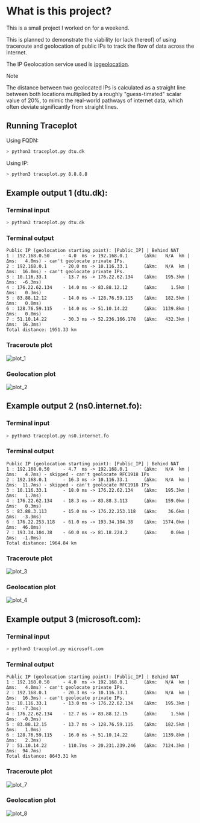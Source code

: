 # What is this project?
This is a small project I worked on for a weekend. 

This is planned to demonstrate the viability (or lack thereof) of using traceroute and geolocation of public IPs to track the flow of data across the internet.

The IP Geolocation service used is [ipgeolocation](https://ipgeolocation.io/). 
> [!NOTE]
> The distance between two geolocated IPs is calculated as a straight line between both locations multiplied by a roughly "guess-timated" scalar value of 20%, to mimic the real-world pathways of internet data, which often deviate significantly from straight lines.

## Running Traceplot
Using FQDN:
```bash
> python3 traceplot.py dtu.dk
```
Using IP:
```bash
> python3 traceplot.py 8.8.8.8
```

## Example output 1 (dtu.dk):
### Terminal input
```bash
> python3 traceplot.py dtu.dk
```
### Terminal output
```
Public IP (geolocation starting point): [Public_IP] | Behind NAT
1 : 192.168.0.50     - 4.0  ms -> 192.168.0.1      (Δkm:   N/A  km | Δms:   4.0ms) - can't geolocate private IPs.
2 : 192.168.0.1      - 20.0 ms -> 10.116.33.1      (Δkm:   N/A  km | Δms:  16.0ms) - can't geolocate private IPs.
3 : 10.116.33.1      - 13.7 ms -> 176.22.62.134    (Δkm:   195.3km | Δms:  -6.3ms)
4 : 176.22.62.134    - 14.0 ms -> 83.88.12.12      (Δkm:     1.5km | Δms:   0.3ms)
5 : 83.88.12.12      - 14.0 ms -> 128.76.59.115    (Δkm:   182.5km | Δms:   0.0ms)
6 : 128.76.59.115    - 14.0 ms -> 51.10.14.22      (Δkm:  1139.8km | Δms:   0.0ms)
7 : 51.10.14.22      - 30.3 ms -> 52.236.166.178   (Δkm:   432.3km | Δms:  16.3ms)
Total distance: 1951.33 km
```
### Traceroute plot
![plot_1](https://github.com/Aritj/traceplotter/assets/69643316/99a151cc-ae73-4dec-8590-173998dc0e38)
### Geolocation plot
![plot_2](https://github.com/Aritj/traceplotter/assets/69643316/6490498c-38d1-456f-afc2-0806e6365d14)

## Example output 2 (ns0.internet.fo):
### Terminal input
```bash
> python3 traceplot.py ns0.internet.fo
```
### Terminal output
```
Public IP (geolocation starting point): [Public_IP] | Behind NAT
1 : 192.168.0.50     - 4.7  ms -> 192.168.0.1      (Δkm:   N/A  km | Δms:   4.7ms) - skipped - can't geolocate RFC1918 IPs
2 : 192.168.0.1      - 16.3 ms -> 10.116.33.1      (Δkm:   N/A  km | Δms:  11.7ms) - skipped - can't geolocate RFC1918 IPs
3 : 10.116.33.1      - 18.0 ms -> 176.22.62.134    (Δkm:   195.3km | Δms:   1.7ms)
4 : 176.22.62.134    - 18.3 ms -> 83.88.3.113      (Δkm:   159.0km | Δms:   0.3ms)
5 : 83.88.3.113      - 15.0 ms -> 176.22.253.118   (Δkm:    36.6km | Δms:  -3.3ms)
6 : 176.22.253.118   - 61.0 ms -> 193.34.104.38    (Δkm:  1574.0km | Δms:  46.0ms)
7 : 193.34.104.38    - 60.0 ms -> 81.18.224.2      (Δkm:     0.0km | Δms:  -1.0ms)
Total distance: 1964.84 km
```
### Traceroute plot
![plot_3](https://github.com/Aritj/traceplotter/assets/69643316/5d10eb00-c133-4122-8440-fc77039c4ed0)
### Geolocation plot
![plot_4](https://github.com/Aritj/traceplotter/assets/69643316/eb245d62-77e2-4cbb-bb73-9e3fc4b01d76)

## Example output 3 (microsoft.com):
### Terminal input
```bash
> python3 traceplot.py microsoft.com
```
### Terminal output
```
Public IP (geolocation starting point): [Public_IP] | Behind NAT
1 : 192.168.0.50     - 4.0  ms -> 192.168.0.1      (Δkm:   N/A  km | Δms:   4.0ms) - can't geolocate private IPs.
2 : 192.168.0.1      - 20.3 ms -> 10.116.33.1      (Δkm:   N/A  km | Δms:  16.3ms) - can't geolocate private IPs.
3 : 10.116.33.1      - 13.0 ms -> 176.22.62.134    (Δkm:   195.3km | Δms:  -7.3ms)
4 : 176.22.62.134    - 12.7 ms -> 83.88.12.15      (Δkm:     1.5km | Δms:  -0.3ms)
5 : 83.88.12.15      - 13.7 ms -> 128.76.59.115    (Δkm:   182.5km | Δms:   1.0ms)
6 : 128.76.59.115    - 16.0 ms -> 51.10.14.22      (Δkm:  1139.8km | Δms:   2.3ms)
7 : 51.10.14.22      - 110.7ms -> 20.231.239.246   (Δkm:  7124.3km | Δms:  94.7ms)
Total distance: 8643.31 km
```
### Traceroute plot
![plot_7](https://github.com/Aritj/traceplotter/assets/69643316/7d017756-fb63-46d7-ae20-0e8ac392fd76)
### Geolocation plot
![plot_8](https://github.com/Aritj/traceplotter/assets/69643316/c24ebfa2-54f3-4a3d-bb43-64a275d10a03)
